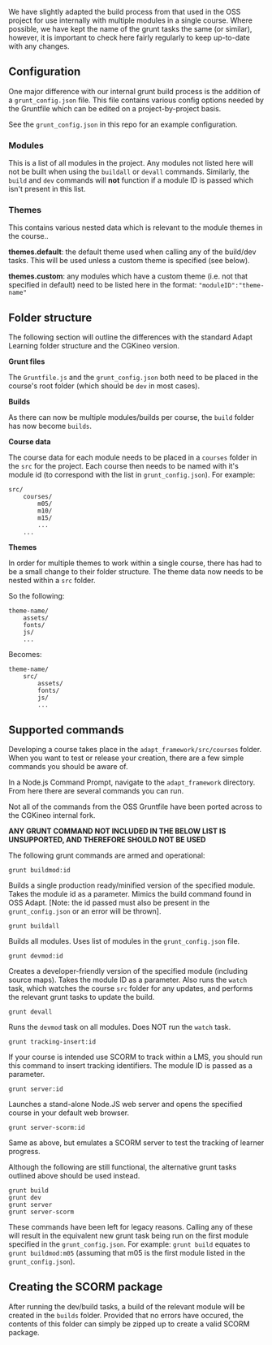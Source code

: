 We have slightly adapted the build process from that used in the OSS project for use internally with multiple modules in a single course. Where possible, we have kept the name of the grunt tasks the same (or similar), however, it is important to check here fairly regularly to keep up-to-date with any changes.

## Configuration

One major difference with our internal grunt build process is the addition of a `grunt_config.json` file. This file contains various config options needed by the Gruntfile which can be edited on a project-by-project basis.

See the `grunt_config.json` in this repo for an example configuration.

### Modules

This is a list of all modules in the project. Any modules not listed here will not be built when using the `buildall` or `devall` commands. Similarly, the `build` and `dev` commands will **not** function if a module ID is passed which isn't present in this list.

### Themes

This contains various nested data which is relevant to the module themes in the course..

**themes.default**: the default theme used when calling any of the build/dev tasks. This will be used unless a custom theme is specified (see below).

**themes.custom**: any modules which have a custom theme (i.e. not that specified in default) need to be listed here in the format: `"moduleID":"theme-name"`

## Folder structure

The following section will outline the differences with the standard Adapt Learning folder structure and the CGKineo version.

**Grunt files**

The `Gruntfile.js` and the `grunt_config.json` both need to be placed in the course's root folder (which should be `dev` in most cases).

**Builds**

As there can now be multiple modules/builds per course, the `build` folder has now become `builds`.

**Course data**

The course data for each module needs to be placed in a `courses` folder in the `src` for the project. Each course then needs to be named with it's module id (to correspond with the list in `grunt_config.json`). For example:

    src/
        courses/
            m05/
            m10/
            m15/
            ...
        ...

**Themes**

In order for multiple themes to work within a single course, there has had to be a small change to their folder structure. The theme data now needs to be nested within a `src` folder.

So the following:

    theme-name/
        assets/
        fonts/
        js/
        ...

Becomes:

    theme-name/
        src/
            assets/
            fonts/
            js/
            ...

## Supported commands

Developing a course takes place in the `adapt_framework/src/courses` folder. When you want to test or release your creation, there are a few simple commands you should be aware of.

In a Node.js Command Prompt, navigate to the `adapt_framework` directory. From here there are several commands you can run.

Not all of the commands from the OSS Gruntfile have been ported across to the CGKineo internal fork.

**ANY GRUNT COMMAND NOT INCLUDED IN THE BELOW LIST IS UNSUPPORTED, AND THEREFORE SHOULD NOT BE USED**

The following grunt commands are armed and operational:

    grunt buildmod:id
Builds a single production ready/minified version of the specified module. Takes the module id as a parameter. Mimics the build command found in OSS Adapt. [Note: the id passed must also be present in the `grunt_config.json` or an error will be thrown].


    grunt buildall
Builds all modules. Uses list of modules in the `grunt_config.json` file.


    grunt devmod:id
Creates a developer-friendly version of the specified module (including source maps). Takes the module ID as a parameter. Also runs the `watch` task, which watches the course `src` folder for any updates, and performs the relevant grunt tasks to update the build.


    grunt devall
Runs the `devmod` task on all modules. Does NOT run the `watch` task.


    grunt tracking-insert:id
If your course is intended use SCORM to track within a LMS, you should run this command to insert tracking identifiers. The module ID is passed as a parameter.

    grunt server:id
Launches a stand-alone Node.JS web server and opens the specified course in your default web browser.


    grunt server-scorm:id
Same as above, but emulates a SCORM server to test the tracking of learner progress.


Although the following are still functional, the alternative grunt tasks outlined above should be used instead.

    grunt build
    grunt dev
    grunt server
    grunt server-scorm
These commands have been left for legacy reasons. Calling any of these will result in the equivalent new grunt task being run on the first module specified in the `grunt_config.json`. For example: `grunt build` equates to `grunt buildmod:m05` (assuming that m05 is the first module listed in the `grunt_config.json`).


## Creating the SCORM package

After running the dev/build tasks, a build of the relevant module will be created in the `builds` folder. Provided that no errors have occured, the contents of this folder can simply be zipped up to create a valid SCORM package.
